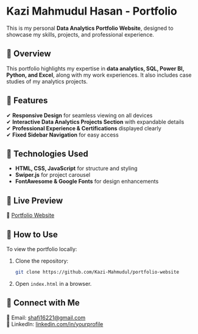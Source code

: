 # **Kazi Mahmudul Hasan - Portfolio**

This is my personal **Data Analytics Portfolio Website**, designed to showcase my skills, projects, and professional experience.

## **🔹 Overview**  
This portfolio highlights my expertise in **data analytics, SQL, Power BI, Python, and Excel**, along with my work experiences. It also includes case studies of my analytics projects.

## **🔹 Features**  
✔ **Responsive Design** for seamless viewing on all devices  
✔ **Interactive Data Analytics Projects Section** with expandable details  
✔ **Professional Experience & Certifications** displayed clearly  
✔ **Fixed Sidebar Navigation** for easy access  

## **🔹 Technologies Used**  
- **HTML, CSS, JavaScript** for structure and styling  
- **Swiper.js** for project carousel  
- **FontAwesome & Google Fonts** for design enhancements  

## **🔹 Live Preview**  
🔗 [Portfolio Website](https://visionary-heliotrope-c9b2e3.netlify.app/) 

## **🔹 How to Use**  
To view the portfolio locally:  
1. Clone the repository:  
   ```bash
   git clone https://github.com/Kazi-Mahmudul/portfolio-website
   ```
2. Open `index.html` in a browser.  

## **🔹 Connect with Me**  
📧 Email: shafi16221@gmail.com  
🔗 LinkedIn: [linkedin.com/in/yourprofile](www.linkedin.com/in/kazi-mahmudul-hasan)  

